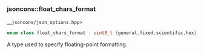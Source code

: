 ### jsoncons::float_chars_format

__`jsoncons/json_options.hpp>`

```c++
enum class float_chars_format : uint8_t {general,fixed,scientific,hex};
```

A type used to specify floating-point formatting. 

